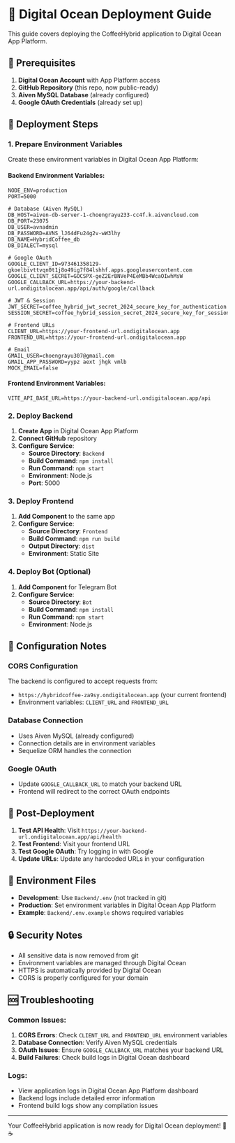 # 🌊 Digital Ocean Deployment Guide

This guide covers deploying the CoffeeHybrid application to Digital Ocean App Platform.

## 🎯 Prerequisites

1. **Digital Ocean Account** with App Platform access
2. **GitHub Repository** (this repo, now public-ready)
3. **Aiven MySQL Database** (already configured)
4. **Google OAuth Credentials** (already set up)

## 🚀 Deployment Steps

### 1. Prepare Environment Variables

Create these environment variables in Digital Ocean App Platform:

#### Backend Environment Variables:
```env
NODE_ENV=production
PORT=5000

# Database (Aiven MySQL)
DB_HOST=aiven-db-server-1-choengrayu233-cc4f.k.aivencloud.com
DB_PORT=23075
DB_USER=avnadmin
DB_PASSWORD=AVNS_lJ64dFu24g2v-wW3lhy
DB_NAME=HybridCoffee_db
DB_DIALECT=mysql

# Google OAuth
GOOGLE_CLIENT_ID=973461358129-gkoelbivttvqn0t1j8o49ig7f84lshhf.apps.googleusercontent.com
GOOGLE_CLIENT_SECRET=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
GOOGLE_CALLBACK_URL=https://your-backend-url.ondigitalocean.app/api/auth/google/callback

# JWT & Session
JWT_SECRET=coffee_hybrid_jwt_secret_2024_secure_key_for_authentication
SESSION_SECRET=coffee_hybrid_session_secret_2024_secure_key_for_sessions

# Frontend URLs
CLIENT_URL=https://your-frontend-url.ondigitalocean.app
FRONTEND_URL=https://your-frontend-url.ondigitalocean.app

# Email
GMAIL_USER=choengrayu307@gmail.com
GMAIL_APP_PASSWORD=yypz aext jhgk vmlb
MOCK_EMAIL=false
```

#### Frontend Environment Variables:
```env
VITE_API_BASE_URL=https://your-backend-url.ondigitalocean.app/api
```

### 2. Deploy Backend

1. **Create App** in Digital Ocean App Platform
2. **Connect GitHub** repository
3. **Configure Service**:
   - **Source Directory**: `Backend`
   - **Build Command**: `npm install`
   - **Run Command**: `npm start`
   - **Environment**: Node.js
   - **Port**: 5000

### 3. Deploy Frontend

1. **Add Component** to the same app
2. **Configure Service**:
   - **Source Directory**: `Frontend`
   - **Build Command**: `npm run build`
   - **Output Directory**: `dist`
   - **Environment**: Static Site

### 4. Deploy Bot (Optional)

1. **Add Component** for Telegram Bot
2. **Configure Service**:
   - **Source Directory**: `Bot`
   - **Build Command**: `npm install`
   - **Run Command**: `npm start`
   - **Environment**: Node.js

## 🔧 Configuration Notes

### CORS Configuration
The backend is configured to accept requests from:
- `https://hybridcoffee-za9sy.ondigitalocean.app` (your current frontend)
- Environment variables: `CLIENT_URL` and `FRONTEND_URL`

### Database Connection
- Uses Aiven MySQL (already configured)
- Connection details are in environment variables
- Sequelize ORM handles the connection

### Google OAuth
- Update `GOOGLE_CALLBACK_URL` to match your backend URL
- Frontend will redirect to the correct OAuth endpoints

## 🎉 Post-Deployment

1. **Test API Health**: Visit `https://your-backend-url.ondigitalocean.app/api/health`
2. **Test Frontend**: Visit your frontend URL
3. **Test Google OAuth**: Try logging in with Google
4. **Update URLs**: Update any hardcoded URLs in your configuration

## 📝 Environment Files

- **Development**: Use `Backend/.env` (not tracked in git)
- **Production**: Set environment variables in Digital Ocean App Platform
- **Example**: `Backend/.env.example` shows required variables

## 🔒 Security Notes

- All sensitive data is now removed from git
- Environment variables are managed through Digital Ocean
- HTTPS is automatically provided by Digital Ocean
- CORS is properly configured for your domain

## 🆘 Troubleshooting

### Common Issues:
1. **CORS Errors**: Check `CLIENT_URL` and `FRONTEND_URL` environment variables
2. **Database Connection**: Verify Aiven MySQL credentials
3. **OAuth Issues**: Ensure `GOOGLE_CALLBACK_URL` matches your backend URL
4. **Build Failures**: Check build logs in Digital Ocean dashboard

### Logs:
- View application logs in Digital Ocean App Platform dashboard
- Backend logs include detailed error information
- Frontend build logs show any compilation issues

---

Your CoffeeHybrid application is now ready for Digital Ocean deployment! 🚀☕
